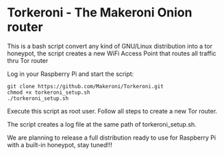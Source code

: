 Torkeroni - The Makeroni Onion router
=====================================

This is a bash script convert any kind of GNU/Linux distribution into a tor honeypot, the script creates a new WiFi Access Point that routes all traffic thru Tor router

Log in your Raspberry Pi and start the script:

````
git clone https://github.com/Makeroni/Torkeroni.git
chmod +x torkeroni_setup.sh
./torkeroni_setup.sh
````


Execute this script as root user. Follow all steps to create a new Tor router. 

The script creates a log file at the same path of torkeroni_setup.sh.

We are planning to release a full distribution ready to use for Raspberry Pi with a built-in honeypot, stay tuned!!!